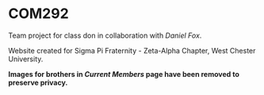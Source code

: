 COM292
=====

Team project for class don in collaboration with *Daniel Fox*.

Website created for Sigma Pi Fraternity - Zeta-Alpha Chapter, West Chester University.

**Images for brothers in *Current Members* page have been removed to preserve privacy.**
